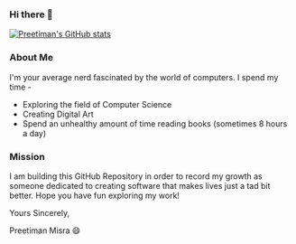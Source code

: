 ### Hi there 👋

[![Preetiman's GitHub stats](https://github-readme-stats.vercel.app/api?username=preetiman-misra)](https://github.com/preetiman-misra/github-readme-stats)

### About Me

I'm your average nerd fascinated by the world of computers. I spend my time -

* Exploring the field of Computer Science
* Creating Digital Art
* Spend an unhealthy amount of time reading books (sometimes 8 hours a day)

### Mission

I am building this GitHub Repository in order to record my growth as someone dedicated to creating software that makes lives just a tad bit better. 
Hope you have fun exploring my work!

Yours Sincerely,

Preetiman Misra 😄
